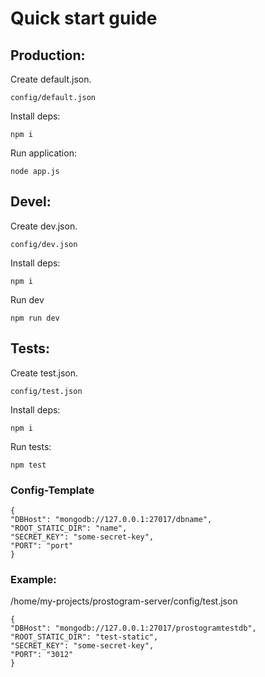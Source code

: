 # Quick start guide

## Production:
Create default.json. 
```
config/default.json
```
Install deps:
```
npm i
```
Run application:
```
node app.js
```

## Devel:
Create dev.json.
```
config/dev.json
```
Install deps:
```
npm i
```
Run dev
```
npm run dev
```

## Tests:
Create test.json.
```
config/test.json
```
Install deps:
```
npm i
```
Run tests:
```
npm test
```

### Config-Template
```
{
"DBHost": "mongodb://127.0.0.1:27017/dbname",
"ROOT_STATIC_DIR": "name",
"SECRET_KEY": "some-secret-key",
"PORT": "port"
}
```

### Example:
/home/my-projects/prostogram-server/config/test.json
```
{
"DBHost": "mongodb://127.0.0.1:27017/prostogramtestdb",
"ROOT_STATIC_DIR": "test-static",
"SECRET_KEY": "some-secret-key",
"PORT": "3012"
}
```
